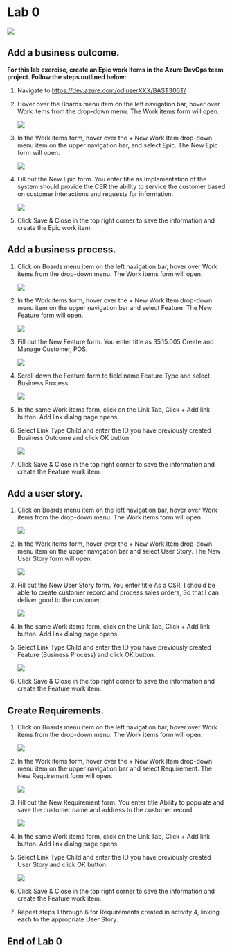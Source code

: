 # Lab 0



   ![](https://github.com/sumitmalik51/BAST306T-Labs/blob/master/Lab0/images/snap0.png)

## Add a business outcome.


**For this lab exercise, create an Epic work items in the Azure DevOps team project.
Follow the steps outlined below:**


1. Navigate to https://dev.azure.com/odluserXXX/BAST306T/

2. Hover over the Boards menu item on the left navigation bar, hover over Work items from the drop-down menu.  The Work items form    will open.
    
    ![](https://raw.githubusercontent.com/sumitmalik51/BAST306T-Labs/master/Lab0/images/snap1.png)
   
3. In the Work items form, hover over the + New Work Item drop-down menu item on the upper navigation bar, and select Epic.  The New Epic form will open.

    ![](https://raw.githubusercontent.com/sumitmalik51/BAST306T-Labs/master/Lab0/images/snap2.png)

4. Fill out the New Epic form.  You enter title as Implementation of the system should provide the CSR the ability to service the customer based on customer interactions and requests for information. 

    ![](https://raw.githubusercontent.com/sumitmalik51/BAST306T-Labs/master/Lab0/images/snap3.png)
     
5. Click Save & Close in the top right corner to save the information and create the Epic work item.

   
  
  
## Add a business process.

1. Click on Boards menu item on the left navigation bar, hover over Work items from the drop-down menu.  The Work items form will open.

    ![](https://raw.githubusercontent.com/sumitmalik51/BAST306T-Labs/master/Lab0/images/snap4.png)
  
1. In the Work items form, hover over the + New Work Item drop-down menu item on the upper navigation bar and select Feature.  The New Feature form will open.

   ![](https://raw.githubusercontent.com/sumitmalik51/BAST306T-Labs/blob/master/Lab0/images/snap5.png)

1. Fill out the New Feature form. You enter title as 35.15.005 Create and Manage Customer, POS.

   ![](https://raw.githubusercontent.com/sumitmalik51/BAST306T-Labs/master/Lab0/images/snap6.png)
  
1. Scroll down the Feature form to field name Feature Type and select Business Process.

   ![](https://raw.githubusercontent.com/sumitmalik51/BAST306T-Labs/master/Lab0/images/snap7.png)
  
1. In the same Work items form, click on the Link  Tab, Click + Add link button. Add link dialog page opens.
 
1. Select Link Type Child and enter the ID you have previously created Business Outcome and click OK button.

   ![](https://raw.githubusercontent.com/sumitmalik51/BAST306T-Labs/master/Lab0/images/snap8.png)
  
1. Click Save & Close in the top right corner to save the information and create the Feature work item.


## Add a user story.

1. Click on Boards menu item on the left navigation bar, hover over Work items from the drop-down menu.  The Work items form will open.
  
   ![](https://raw.githubusercontent.com/sumitmalik51/BAST306T-Labs/master/Lab0/images/snap9.png)


1. In the Work items form, hover over the + New Work Item drop-down menu item on the upper navigation bar and select User Story.  The New User Story form will open.

   ![](https://raw.githubusercontent.com/sumitmalik51/BAST306T-Labs/master/Lab0/images/snap10.png)

1. Fill out the New User Story form.  You enter title As a CSR, I should be able to create customer record and process sales orders, So that I can deliver good to the customer. 

   ![](https://raw.githubusercontent.com/sumitmalik51/BAST306T-Labs/master/Lab0/images/snap11.png)
  
1. In the same Work items form, click on the Link  Tab, Click + Add link button. Add link dialog page opens.

1. Select Link Type Child and enter the ID you have previously created Feature (Business Process) and click OK button.

   ![](https://raw.githubusercontent.com/sumitmalik51/BAST306T-Labs/master/Lab0/images/snap12.png)

1. Click Save & Close in the top right corner to save the information and create the Feature work item.


## Create Requirements.

1. Click on Boards menu item on the left navigation bar, hover over Work items from the drop-down menu.  The Work items form will open.

   ![](https://raw.githubusercontent.com/sumitmalik51/BAST306T-Labs/master/Lab0/images/snap13.png)


1. In the Work items form, hover over the + New Work Item drop-down menu item on the upper navigation bar and select Requirement.  The New Requirement form will open.

   ![](https://raw.githubusercontent.com/sumitmalik51/BAST306T-Labs/master/Lab0/images/snap14.png)


1. Fill out the New Requirement form.  You enter title Ability to populate and save the customer name and address to the customer record. 

   ![](https://raw.githubusercontent.com/sumitmalik51/BAST306T-Labs/master/Lab0/images/snap15.png)
   
   
1. In the same Work items form, click on the Link  Tab, Click + Add link button. Add link dialog page opens.

1. Select Link Type Child and enter the ID you have previously created User Story and click OK button.

   ![](https://raw.githubusercontent.com/sumitmalik51/BAST306T-Labs/master/Lab0/images/snap16.png)
   
1. Click Save & Close in the top right corner to save the information and create the Feature work item.

1. Repeat steps 1 through 6 for Requirements created in activity 4, linking each to the appropriate User Story.


## End of Lab 0

